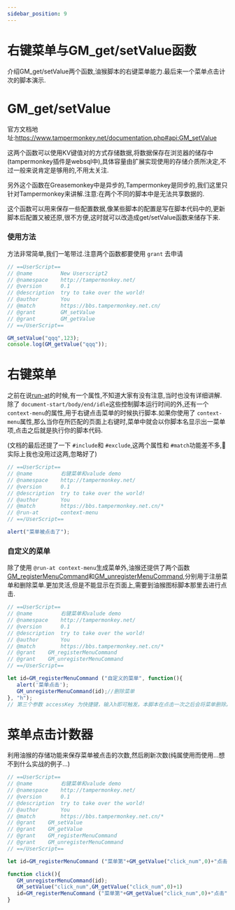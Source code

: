 ```yaml
---
sidebar_position: 9
---
```


# 右键菜单与GM_get/setValue函数

介绍GM_get/setValue两个函数,油猴脚本的右键菜单能力.最后来一个菜单点击计次的脚本演示.

# GM_get/setValue

官方文档地址:https://www.tampermonkey.net/documentation.php#api:GM_setValue

这两个函数可以使用KV键值对的方式存储数据,将数据保存在浏览器的储存中(tampermonkey插件是websql中),具体容量由扩展实现使用的存储介质所决定,不过一般来说肯定是够用的,不用太关注.

另外这个函数在Greasemonkey中是异步的,Tampermonkey是同步的,我们这里只针对Tampermonkey来讲解.注意:在两个不同的脚本中是无法共享数据的.

这个函数可以用来保存一些配置数据,像某些脚本的配置是写在脚本代码中的,更新脚本后配置又被还原,很不方便,这时就可以改造成get/setValue函数来储存下来.

### 使用方法

方法非常简单,我们一笔带过.注意两个函数都要使用 `grant` 去申请

```js
// ==UserScript==
// @name         New Userscript2
// @namespace    http://tampermonkey.net/
// @version      0.1
// @description  try to take over the world!
// @author       You
// @match        https://bbs.tampermonkey.net.cn/
// @grant        GM_setValue
// @grant        GM_getValue
// ==/UserScript==

GM_setValue("qqq",123);
console.log(GM_getValue("qqq"));
```
# 右键菜单

之前在说[run-at](https://www.tampermonkey.net/documentation.php#meta:run_at)的时候,有一个属性,不知道大家有没有注意,当时也没有详细讲解.除了 `document-start/body/end/idle`这些控制脚本运行时间的外,还有一个 `context-menu`的属性,用于右键点击菜单的时候执行脚本.如果你使用了 `context-menu`属性,那么当你在所匹配的页面上右键时,菜单中就会以你脚本名显示出一菜单项,点击之后就是执行你的脚本代码.

(文档的最后还提了一下 `#include`和 `#exclude`,这两个属性和 `#match`功能差不多,🤡实际上我也没用过这两,忽略好了)

```js
// ==UserScript==
// @name         右键菜单和valude demo
// @namespace    http://tampermonkey.net/
// @version      0.1
// @description  try to take over the world!
// @author       You
// @match        https://bbs.tampermonkey.net.cn/*
// @run-at       context-menu
// ==/UserScript==

alert("菜单被点击了");
```

### 自定义的菜单

除了使用 `@run-at context-menu`生成菜单外,油猴还提供了两个函数[GM_registerMenuCommand](https://www.tampermonkey.net/documentation.php#api:GM_registerMenuCommand)和[GM_unregisterMenuCommand](https://www.tampermonkey.net/documentation.php#api:GM_unregisterMenuCommand),分别用于注册菜单和删除菜单.更加灵活,但是不能显示在页面上,需要到油猴图标脚本那里去进行点击.

```js
// ==UserScript==
// @name         右键菜单和valude demo
// @namespace    http://tampermonkey.net/
// @version      0.1
// @description  try to take over the world!
// @author       You
// @match        https://bbs.tampermonkey.net.cn/*
// @grant    GM_registerMenuCommand
// @grant    GM_unregisterMenuCommand
// ==/UserScript==

let id=GM_registerMenuCommand ("自定义的菜单", function(){
   alert('菜单点击');
   GM_unregisterMenuCommand(id);//删除菜单
}, "h");
// 第三个参数 accessKey 为快捷键，输入h即可触发。本脚本在点击一次之后会将菜单删除。
```

# 菜单点击计数器

利用油猴的存储功能来保存菜单被点击的次数,然后刷新次数(纯属使用而使用...想不到什么实战的例子...)

```js
// ==UserScript==
// @name         右键菜单和valude demo
// @namespace    http://tampermonkey.net/
// @version      0.1
// @description  try to take over the world!
// @author       You
// @match        https://bbs.tampermonkey.net.cn/*
// @grant    GM_setValue
// @grant    GM_getValue
// @grant    GM_registerMenuCommand
// @grant    GM_unregisterMenuCommand
// ==/UserScript==

let id=GM_registerMenuCommand ("菜单第"+GM_getValue("click_num",0)+"点击",click, "h");

function click(){
   GM_unregisterMenuCommand(id);
   GM_setValue("click_num",GM_getValue("click_num",0)+1)
   id=GM_registerMenuCommand ("菜单第"+GM_getValue("click_num",0)+"点击",click, "h");
}
```






